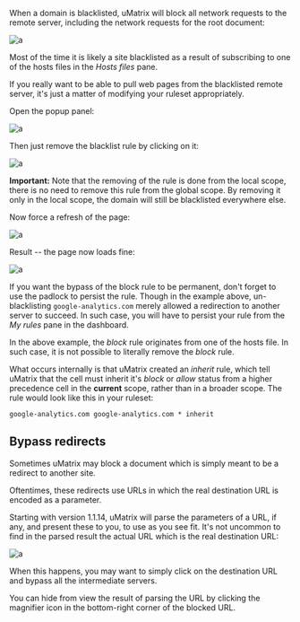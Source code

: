 When a domain is blacklisted, uMatrix will block all network requests to the remote server, including the network requests for the root document:

![a](https://user-images.githubusercontent.com/585534/33290912-358e2de2-d392-11e7-8612-0d38631a6fd2.png)

Most of the time it is likely a site blacklisted as a result of subscribing to one of the hosts files in the _Hosts files_ pane.

If you really want to be able to pull web pages from the blacklisted remote server, it's just a matter of modifying your ruleset appropriately.

Open the popup panel:

![a](https://user-images.githubusercontent.com/585534/33290869-103d90f0-d392-11e7-943c-c0666e26a05f.png)

Then just remove the blacklist rule by clicking on it:

![a](https://user-images.githubusercontent.com/585534/33291029-8d830cac-d392-11e7-967d-79f193697531.png)

**Important:** Note that the removing of the rule is done from the local scope, there is no need to remove this rule from the global scope. By removing it only in the local scope, the domain will still be blacklisted everywhere else.

Now force a refresh of the page:

![a](https://user-images.githubusercontent.com/585534/33291196-03b673d2-d393-11e7-9033-e9c48ff3b9d5.png)

Result -- the page now loads fine:

![a](https://user-images.githubusercontent.com/585534/33291269-43523378-d393-11e7-97e7-24c31a596954.png)

If you want the bypass of the block rule to be permanent, don't forget to use the padlock to persist the rule. Though in the example above, un-blacklisting `google-analytics.com` merely allowed a redirection to another server to succeed. In such case, you will have to persist your rule from the _My rules_ pane in the dashboard.

In the above example, the _block_ rule originates from one of the hosts file. In such case, it is not possible to literally remove the _block_ rule.

What occurs internally is that uMatrix created an _inherit_ rule, which tell uMatrix that the cell must inherit it's _block_ or _allow_ status from a higher precedence cell in the **current** scope, rather than in a broader scope. The rule would look like this in your ruleset:

    google-analytics.com google-analytics.com * inherit

## Bypass redirects

Sometimes uMatrix may block a document which is simply meant to be a redirect to another site.

Oftentimes, these redirects use URLs in which the real destination URL is encoded as a parameter.

Starting with version 1.1.14, uMatrix will parse the parameters of a URL, if any, and present these to you, to use as you see fit. It's not uncommon to find in the parsed result the actual URL which is the real destination URL:

![a](https://user-images.githubusercontent.com/585534/33518287-69f606e6-d760-11e7-8db9-68c0ede5602a.png)

When this happens, you may want to simply click on the destination URL and bypass all the intermediate servers.

You can hide from view the result of parsing the URL by clicking the magnifier icon in the bottom-right corner of the blocked URL.